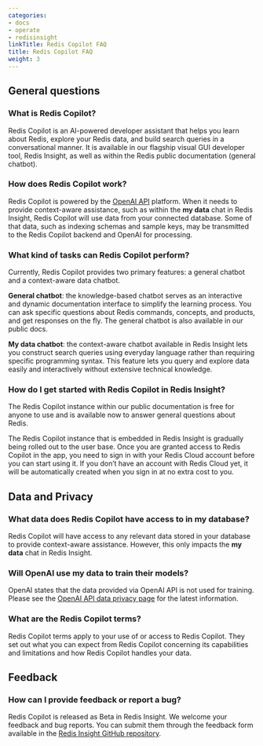 ```yaml
---
categories:
- docs
- operate
- redisinsight
linkTitle: Redis Copilot FAQ
title: Redis Copilot FAQ
weight: 3
---
```


## General questions

### What is Redis Copilot?
Redis Copilot is an AI-powered developer assistant that helps you learn about Redis, explore your Redis data, and build search queries in a conversational manner.  It is available in our flagship visual GUI developer tool, Redis Insight, as well as within the Redis public documentation (general chatbot). 

### How does Redis Copilot work?
Redis Copilot is powered by the [OpenAI API](https://platform.openai.com/docs/overview) platform. When it needs to provide context-aware assistance, such as within the **my data** chat in Redis Insight, Redis Copilot will use data from your connected database. Some of that data, such as indexing schemas and sample keys, may be transmitted to the Redis Copilot backend and OpenAI for processing.

### What kind of tasks can Redis Copilot perform?

Currently, Redis Copilot provides two primary features: a general chatbot and a context-aware data chatbot.

**General chatbot**: the knowledge-based chatbot serves as an interactive and dynamic documentation interface to simplify the learning process. You can ask specific questions about Redis commands, concepts, and products, and get responses on the fly. The general chatbot is also available in our public docs.

**My data chatbot**: the context-aware chatbot available in Redis Insight lets you construct search queries using everyday language rather than requiring specific programming syntax. This feature lets you query and explore data easily and interactively without extensive technical knowledge.

### How do I get started with Redis Copilot in Redis Insight?

The Redis Copilot instance within our public documentation is free for anyone to use and is available now to answer general questions about Redis.

The Redis Copilot instance that is embedded in Redis Insight is gradually being rolled out to the user base. Once you are granted access to Redis Copilot in the app, you need to sign in with your Redis Cloud account before you can start using it. If you don’t have an account with Redis Cloud yet, it will be automatically created when you sign in at no extra cost to you. 

## Data and Privacy

### What data does Redis Copilot have access to in my database?

Redis Copilot will have access to any relevant data stored in your database to provide context-aware assistance.
However, this only impacts the **my data** chat in Redis Insight.

### Will OpenAI use my data to train their models? 

OpenAI states that the data provided via OpenAI API is not used for training. Please see the [OpenAI API data privacy page](https://openai.com/api-data-privacy) for the latest information.

### What are the Redis Copilot terms? 

Redis Copilot terms apply to your use of or access to Redis Copilot. They set out what you can expect from Redis Copilot concerning its capabilities and limitations and how Redis Copilot handles your data.

## Feedback

### How can I provide feedback or report a bug?

Redis Copilot is released as Beta in Redis Insight. We welcome your feedback and bug reports. You can submit them through the feedback form available in the [Redis Insight GitHub repository](https://github.com/RedisInsight/RedisInsight).


